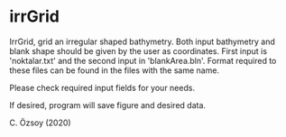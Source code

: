 # irrGrid

IrrGrid, grid an irregular shaped bathymetry. Both input bathymetry and blank shape should be
given by the user as coordinates. First input is 'noktalar.txt' and the second input in 'blankArea.bln'. 
Format required to these files can be found in the files with the same name.

Please check required input fields for your needs.

If desired, program will save figure and desired data.

C. Özsoy (2020)
